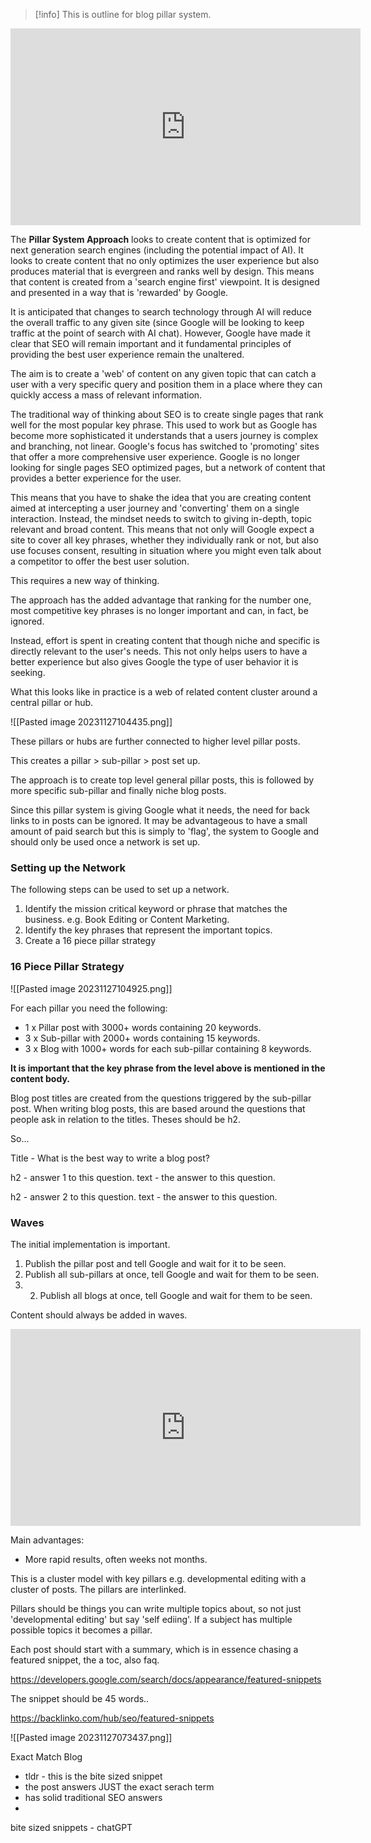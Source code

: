 > [!info] 
>  This is outline for blog pillar system.

<iframe width="560" height="315" src="https://www.youtube.com/embed/K5uCH8Sr3L0?si=GlP4ycfXWhLr7OuV" title="YouTube video player" frameborder="0" allow="accelerometer; autoplay; clipboard-write; encrypted-media; gyroscope; picture-in-picture; web-share" allowfullscreen></iframe>

The **Pillar System Approach** looks to create content that is optimized for next generation search engines (including the potential impact of AI). It looks to create content that no only optimizes the user experience but also produces material that is evergreen and ranks well by design. This means that content is created from a 'search engine first' viewpoint. It is designed and presented in a way that is 'rewarded' by Google.

It is anticipated that changes to search technology through AI will reduce the overall traffic to any given site (since Google will be looking to keep traffic at the point of search with AI chat). However, Google have made it clear that SEO will remain important and it fundamental principles of providing the best user experience remain the unaltered.

The aim is to create a 'web' of content on any given topic that can catch a user with a very specific query and position them in a place where they can quickly access a mass of relevant information. 

The traditional way of thinking about SEO is to create single pages that rank well for the most popular key phrase. This used to work but as Google has become more sophisticated it understands that a users journey is complex and branching, not linear. Google's focus has switched to 'promoting' sites that offer a more comprehensive user experience. Google is no longer looking for single pages SEO optimized pages, but a network of content that provides a better experience for the user.

This means that you have to shake the idea that you are creating content aimed at intercepting a user journey and 'converting' them on a single interaction. Instead, the mindset needs to switch to giving in-depth, topic relevant and broad content. This means that not only will Google expect a site to cover all key phrases, whether they individually rank or not, but also use focuses consent, resulting in situation where you might even talk about a competitor to offer the best user solution.

This requires a new way of thinking.

The approach has the added advantage that ranking for the number one, most competitive key phrases is no longer important and can, in fact, be ignored. 

Instead, effort is spent in creating content that though niche and specific is directly relevant to the user's needs. This not only helps users to have a better experience but also gives Google the type of user behavior it is seeking.  

What this looks like in practice is a web of related content cluster around a central pillar or hub. 

![[Pasted image 20231127104435.png]]

These pillars or hubs are further connected to higher level pillar posts. 

This creates a pillar > sub-pillar > post set up. 

The approach is to create top level general pillar posts, this is followed by more specific sub-pillar and finally niche blog posts. 

Since this pillar system is giving Google what it needs, the need for back links to in posts can be ignored. It may be advantageous to have a small amount of paid search but this is simply to 'flag', the system to Google and should only be used once a network is set up. 

### Setting up the Network
The following steps can be used to set up a network.

1. Identify the mission critical keyword or phrase that matches the business. e.g. Book Editing or Content Marketing. 
2. Identify the key phrases that represent the important topics. 
3. Create a 16 piece pillar strategy

### 16 Piece Pillar Strategy

![[Pasted image 20231127104925.png]]

For each pillar you need the following:

- 1  x Pillar post with 3000+ words containing 20 keywords.
- 3 x Sub-pillar with 2000+ words containing 15 keywords.
- 3 x Blog with 1000+ words for each sub-pillar containing 8 keywords.

**It is important that the key phrase from the level above is mentioned in the content body.**

Blog post titles are created from the questions triggered by the sub-pillar post. When writing blog posts, this are based around the questions that people ask in relation to the titles. Theses should be h2.

So...

Title - What is the best way to write a blog post?

h2 - answer 1 to this question.
text - the answer to this question. 

h2 - answer 2 to this question.
text - the answer to this question. 

### Waves
The initial implementation is important. 

1. Publish the pillar post and tell Google and wait for it to be seen.
2. Publish all sub-pillars at once, tell Google and wait for them to be seen. 
3. 2. Publish all blogs at once, tell Google and wait for them to be seen. 

Content should always be added in waves. 


<iframe width="560" height="315" src="https://www.youtube.com/embed/trISrXJZn6I?si=4dKlNmG0XGNkdJ9F" title="YouTube video player" frameborder="0" allow="accelerometer; autoplay; clipboard-write; encrypted-media; gyroscope; picture-in-picture; web-share" allowfullscreen></iframe>

Main advantages:

- More rapid results, often weeks not months. 

This is a cluster model with key pillars e.g. developmental editing with a cluster of posts. The pillars are interlinked.

Pillars should be things you can write multiple topics about, so not just 'developmental editing' but say 'self ediing'. If a subject has multiple possible topics it becomes a pillar.

Each post should start with a summary, which is in essence chasing a featured snippet, the a toc, also faq.

https://developers.google.com/search/docs/appearance/featured-snippets

The snippet should be 45 words..

https://backlinko.com/hub/seo/featured-snippets

![[Pasted image 20231127073437.png]]


Exact Match Blog

- tldr - this is the bite sized snippet
- the post answers JUST the exact serach term
- has solid traditional SEO answers
- 
bite sized snippets - chatGPT



